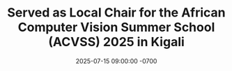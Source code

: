 ---
title: "Served as Local Chair for the African Computer Vision Summer School (ACVSS) 2025 in Kigali"
date: 2025-07-15 09:00:00 -0700
---